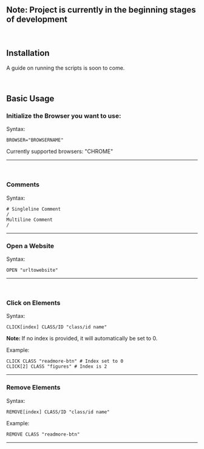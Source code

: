 ## Note: Project is currently in the beginning stages of development 

<br>

## Installation
A guide on running the scripts is soon to come.

<br>

## Basic Usage

### Initialize the Browser you want to use:

Syntax:
```
BROWSER="BROWSERNAME"
```

Currently supported browsers: "CHROME"

---

<br>

### Comments

Syntax:
```
# Singleline Comment
/
Multiline Comment
/
```

---

### Open a Website

Syntax:
```
OPEN "urltowebsite"
```

---

<br>

### Click on Elements

Syntax:
```
CLICK[index] CLASS/ID "class/id name"
```

<strong>Note: </strong>If no index is provided, it will automatically
be set to 0.

Example:
```
CLICK CLASS "readmore-btn" # Index set to 0
CLICK[2] CLASS "figures" # Index is 2
```

---

### Remove Elements

Syntax:
```
REMOVE[index] CLASS/ID "class/id name"
```

Example:
```
REMOVE CLASS "readmore-btn"
```

---
